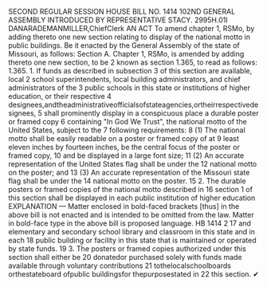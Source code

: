 SECOND REGULAR SESSION
HOUSE BILL NO. 1414
102ND GENERAL ASSEMBLY
INTRODUCED BY REPRESENTATIVE STACY.
2995H.01I DANARADEMANMILLER,ChiefClerk
AN ACT
To amend chapter 1, RSMo, by adding thereto one new section relating to display of the
national motto in public buildings.
Be it enacted by the General Assembly of the state of Missouri, as follows:
Section A. Chapter 1, RSMo, is amended by adding thereto one new section, to be
2 known as section 1.365, to read as follows:
1.365. 1. If funds as described in subsection 3 of this section are available, local
2 school superintendents, local building administrators, and chief administrators of the
3 public schools in this state or institutions of higher education, or their respective
4 designees,andtheadministrativeofficialsofstateagencies,ortheirrespectivedesignees,
5 shall prominently display in a conspicuous place a durable poster or framed copy
6 containing "In God We Trust", the national motto of the United States, subject to the
7 following requirements:
8 (1) The national motto shall be easily readable on a poster or framed copy of at
9 least eleven inches by fourteen inches, be the central focus of the poster or framed copy,
10 and be displayed in a large font size;
11 (2) An accurate representation of the United States flag shall be under the
12 national motto on the poster; and
13 (3) An accurate representation of the Missouri state flag shall be under the
14 national motto on the poster.
15 2. The durable posters or framed copies of the national motto described in
16 section 1 of this section shall be displayed in each public institution of higher education
EXPLANATION — Matter enclosed in bold-faced brackets [thus] in the above bill is not enacted and is
intended to be omitted from the law. Matter in bold-face type in the above bill is proposed language.
HB 1414 2
17 and elementary and secondary school library and classroom in this state and in each
18 public building or facility in this state that is maintained or operated by state funds.
19 3. The posters or framed copies authorized under this section shall either be
20 donatedor purchased solely with funds made available through voluntary contributions
21 tothelocalschoolboards orthestateboard ofpublic buildingsfor thepurposestated in
22 this section.
✔
